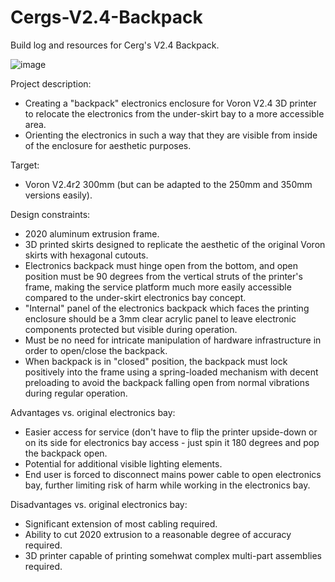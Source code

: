 # Cergs-V2.4-Backpack
Build log and resources for Cerg's V2.4 Backpack.

![image](https://github.com/user-attachments/assets/821c7ca6-9ef3-4e1d-8b54-fef7f9189aa4)


Project description:
- Creating a "backpack" electronics enclosure for Voron V2.4 3D printer to relocate the electronics from the under-skirt bay to a more accessible area.
- Orienting the electronics in such a way that they are visible from inside of the enclosure for aesthetic purposes.

Target:
- Voron V2.4r2 300mm (but can be adapted to the 250mm and 350mm versions easily).

Design constraints:
- 2020 aluminum extrusion frame.
- 3D printed skirts designed to replicate the aesthetic of the original Voron skirts with hexagonal cutouts.
- Electronics backpack must hinge open from the bottom, and open position must be 90 degrees from the vertical struts of the printer's frame, making the service platform much more easily accessible compared to the under-skirt electronics bay concept.
- "Internal" panel of the electronics backpack which faces the printing enclosure should be a 3mm clear acrylic panel to leave electronic components protected but visible during operation.
- Must be no need for intricate manipulation of hardware infrastructure in order to open/close the backpack.
- When backpack is in "closed" position, the backpack must lock positively into the frame using a spring-loaded mechanism with decent preloading to avoid the backpack falling open from normal vibrations during regular operation.

Advantages vs. original electronics bay:
- Easier access for service (don't have to flip the printer upside-down or on its side for electronics bay access - just spin it 180 degrees and pop the backpack open.
- Potential for additional visible lighting elements.
- End user is forced to disconnect mains power cable to open electronics bay, further limiting risk of harm while working in the electronics bay.

Disadvantages vs. original electronics bay:
- Significant extension of most cabling required.
- Ability to cut 2020 extrusion to a reasonable degree of accuracy required.
- 3D printer capable of printing somehwat complex multi-part assemblies required.

